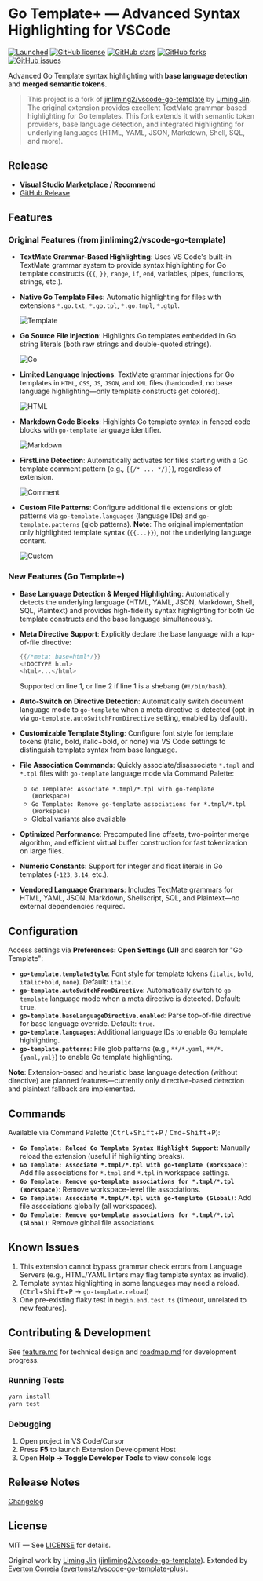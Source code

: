 # Go Template+ — Advanced Syntax Highlighting for VSCode

[![Launched](https://img.shields.io/badge/VSCode--Go--Template-launched-brightgreen.svg?logo=visual-studio-code)](https://github.com/evertonstz/vscode-go-template-plus)
[![GitHub license](https://img.shields.io/github/license/evertonstz/vscode-go-template-plus.svg)](https://raw.githubusercontent.com/evertonstz/vscode-go-template-plus/master/LICENSE)
[![GitHub stars](https://img.shields.io/github/stars/evertonstz/vscode-go-template-plus.svg)](https://github.com/evertonstz/vscode-go-template-plus/stargazers)
[![GitHub forks](https://img.shields.io/github/forks/evertonstz/vscode-go-template-plus.svg)](https://github.com/evertonstz/vscode-go-template-plus/network)
[![GitHub issues](https://img.shields.io/github/issues/evertonstz/vscode-go-template-plus.svg)](https://github.com/evertonstz/vscode-go-template-plus/issues)

Advanced Go Template syntax highlighting with **base language detection** and **merged semantic tokens**.

> This project is a fork of [jinliming2/vscode-go-template](https://github.com/jinliming2/vscode-go-template) by [Liming Jin](https://github.com/jinliming2). The original extension provides excellent TextMate grammar-based highlighting for Go templates. This fork extends it with semantic token providers, base language detection, and integrated highlighting for underlying languages (HTML, YAML, JSON, Markdown, Shell, SQL, and more).

## Release

- **[Visual Studio Marketplace](https://marketplace.visualstudio.com/items?itemName=evertonstz.vscode-go-template-plus) / Recommend**
- [GitHub Release](https://github.com/evertonstz/vscode-go-template-plus/releases)

## Features

### Original Features (from jinliming2/vscode-go-template)

- **TextMate Grammar-Based Highlighting**: Uses VS Code's built-in TextMate grammar system to provide syntax highlighting for Go template constructs (`{{`, `}}`, `range`, `if`, `end`, variables, pipes, functions, strings, etc.).

- **Native Go Template Files**: Automatic highlighting for files with extensions `*.go.txt`, `*.go.tpl`, `*.go.tmpl`, `*.gtpl`.

  ![Template](./assets/screenshots/tpl.png)

- **Go Source File Injection**: Highlights Go templates embedded in Go string literals (both raw strings and double-quoted strings).

  ![Go](./assets/screenshots/go.png)

- **Limited Language Injections**: TextMate grammar injections for Go templates in `HTML`, `CSS`, `JS`, `JSON`, and `XML` files (hardcoded, no base language highlighting—only template constructs get colored).

  ![HTML](./assets/screenshots/html.png)

- **Markdown Code Blocks**: Highlights Go template syntax in fenced code blocks with `go-template` language identifier.

  ![Markdown](./assets/screenshots/markdown.png)

- **FirstLine Detection**: Automatically activates for files starting with a Go template comment pattern (e.g., `{{/* ... */}}`), regardless of extension.

  ![Comment](./assets/screenshots/comment.png)

- **Custom File Patterns**: Configure additional file extensions or glob patterns via `go-template.languages` (language IDs) and `go-template.patterns` (glob patterns). **Note**: The original implementation only highlighted template syntax (`{{...}}`), not the underlying language content.

  ![Custom](./assets/screenshots/custom.png)

### New Features (Go Template+)

- **Base Language Detection & Merged Highlighting**: Automatically detects the underlying language (HTML, YAML, JSON, Markdown, Shell, SQL, Plaintext) and provides high-fidelity syntax highlighting for both Go template constructs and the base language simultaneously.

- **Meta Directive Support**: Explicitly declare the base language with a top-of-file directive:
  ```go
  {{/*meta: base=html*/}}
  <!DOCTYPE html>
  <html>...</html>
  ```
  Supported on line 1, or line 2 if line 1 is a shebang (`#!/bin/bash`).

- **Auto-Switch on Directive Detection**: Automatically switch document language mode to `go-template` when a meta directive is detected (opt-in via `go-template.autoSwitchFromDirective` setting, enabled by default).

- **Customizable Template Styling**: Configure font style for template tokens (italic, bold, italic+bold, or none) via VS Code settings to distinguish template syntax from base language.

- **File Association Commands**: Quickly associate/disassociate `*.tmpl` and `*.tpl` files with `go-template` language mode via Command Palette:
  - `Go Template: Associate *.tmpl/*.tpl with go-template (Workspace)`
  - `Go Template: Remove go-template associations for *.tmpl/*.tpl (Workspace)`
  - Global variants also available

- **Optimized Performance**: Precomputed line offsets, two-pointer merge algorithm, and efficient virtual buffer construction for fast tokenization on large files.

- **Numeric Constants**: Support for integer and float literals in Go templates (`-123`, `3.14`, etc.).

- **Vendored Language Grammars**: Includes TextMate grammars for HTML, YAML, JSON, Markdown, Shellscript, SQL, and Plaintext—no external dependencies required.

## Configuration

Access settings via **Preferences: Open Settings (UI)** and search for "Go Template":

- **`go-template.templateStyle`**: Font style for template tokens (`italic`, `bold`, `italic+bold`, `none`). Default: `italic`.
- **`go-template.autoSwitchFromDirective`**: Automatically switch to `go-template` language mode when a meta directive is detected. Default: `true`.
- **`go-template.baseLanguageDirective.enabled`**: Parse top-of-file directive for base language override. Default: `true`.
- **`go-template.languages`**: Additional language IDs to enable Go template highlighting.
- **`go-template.patterns`**: File glob patterns (e.g., `**/*.yaml`, `**/*.{yaml,yml}`) to enable Go template highlighting.

**Note**: Extension-based and heuristic base language detection (without directive) are planned features—currently only directive-based detection and plaintext fallback are implemented.

## Commands

Available via Command Palette (<kbd>Ctrl</kbd>+<kbd>Shift</kbd>+<kbd>P</kbd> / <kbd>Cmd</kbd>+<kbd>Shift</kbd>+<kbd>P</kbd>):

- **`Go Template: Reload Go Template Syntax Highlight Support`**: Manually reload the extension (useful if highlighting breaks).
- **`Go Template: Associate *.tmpl/*.tpl with go-template (Workspace)`**: Add file associations for `*.tmpl` and `*.tpl` in workspace settings.
- **`Go Template: Remove go-template associations for *.tmpl/*.tpl (Workspace)`**: Remove workspace-level file associations.
- **`Go Template: Associate *.tmpl/*.tpl with go-template (Global)`**: Add file associations globally (all workspaces).
- **`Go Template: Remove go-template associations for *.tmpl/*.tpl (Global)`**: Remove global file associations.

## Known Issues

1. This extension cannot bypass grammar check errors from Language Servers (e.g., HTML/YAML linters may flag template syntax as invalid).
2. Template syntax highlighting in some languages may need a reload. (<kbd>Ctrl</kbd>+<kbd>Shift</kbd>+<kbd>P</kbd> → `go-template.reload`)
3. One pre-existing flaky test in `begin.end.test.ts` (timeout, unrelated to new features).

## Contributing & Development

See [feature.md](./feature.md) for technical design and [roadmap.md](./roadmap.md) for development progress.

### Running Tests
```bash
yarn install
yarn test
```

### Debugging
1. Open project in VS Code/Cursor
2. Press **F5** to launch Extension Development Host
3. Open **Help → Toggle Developer Tools** to view console logs

## Release Notes

[Changelog](./CHANGELOG.md)

## License

MIT — See [LICENSE](./LICENSE) for details.

Original work by [Liming Jin](https://github.com/jinliming2) ([jinliming2/vscode-go-template](https://github.com/jinliming2/vscode-go-template)).
Extended by [Everton Correia](https://github.com/evertonstz) ([evertonstz/vscode-go-template-plus](https://github.com/evertonstz/vscode-go-template-plus)).
